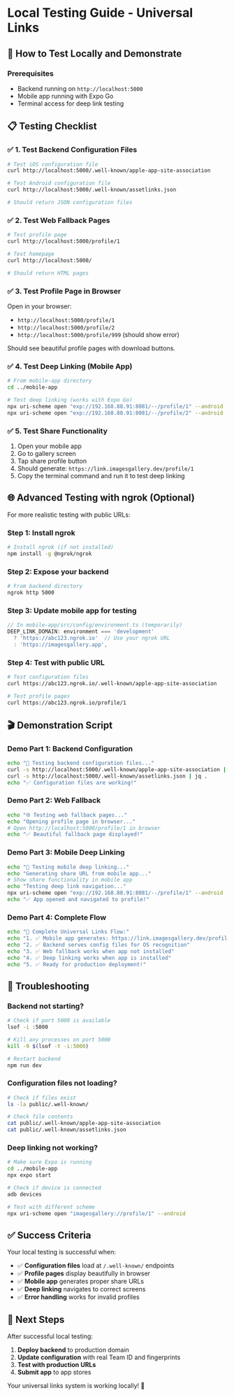 # Local Testing Guide - Universal Links

## 🧪 How to Test Locally and Demonstrate

### **Prerequisites**
- Backend running on `http://localhost:5000`
- Mobile app running with Expo Go
- Terminal access for deep link testing

## 📋 **Testing Checklist**

### ✅ **1. Test Backend Configuration Files**

```bash
# Test iOS configuration file
curl http://localhost:5000/.well-known/apple-app-site-association

# Test Android configuration file  
curl http://localhost:5000/.well-known/assetlinks.json

# Should return JSON configuration files
```

### ✅ **2. Test Web Fallback Pages**

```bash
# Test profile page
curl http://localhost:5000/profile/1

# Test homepage
curl http://localhost:5000/

# Should return HTML pages
```

### ✅ **3. Test Profile Page in Browser**

Open in your browser:
- `http://localhost:5000/profile/1`
- `http://localhost:5000/profile/2`  
- `http://localhost:5000/profile/999` (should show error)

Should see beautiful profile pages with download buttons.

### ✅ **4. Test Deep Linking (Mobile App)**

```bash
# From mobile-app directory
cd ../mobile-app

# Test deep linking (works with Expo Go)
npx uri-scheme open "exp://192.168.88.91:8081/--/profile/1" --android
npx uri-scheme open "exp://192.168.88.91:8081/--/profile/2" --android
```

### ✅ **5. Test Share Functionality**

1. Open your mobile app
2. Go to gallery screen
3. Tap share profile button
4. Should generate: `https://link.imagesgallery.dev/profile/1`
5. Copy the terminal command and run it to test deep linking

## 🌐 **Advanced Testing with ngrok (Optional)**

For more realistic testing with public URLs:

### Step 1: Install ngrok
```bash
# Install ngrok (if not installed)
npm install -g @ngrok/ngrok
```

### Step 2: Expose your backend
```bash
# From backend directory
ngrok http 5000
```

### Step 3: Update mobile app for testing
```javascript
// In mobile-app/src/config/environment.ts (temporarily)
DEEP_LINK_DOMAIN: environment === 'development'
  ? 'https://abc123.ngrok.io'  // Use your ngrok URL
  : 'https://imagesgallery.app',
```

### Step 4: Test with public URL
```bash
# Test configuration files
curl https://abc123.ngrok.io/.well-known/apple-app-site-association

# Test profile pages
curl https://abc123.ngrok.io/profile/1
```

## 🎬 **Demonstration Script**

### **Demo Part 1: Backend Configuration**
```bash
echo "🔧 Testing backend configuration files..."
curl -s http://localhost:5000/.well-known/apple-app-site-association | jq .
curl -s http://localhost:5000/.well-known/assetlinks.json | jq .
echo "✅ Configuration files are working!"
```

### **Demo Part 2: Web Fallback**
```bash
echo "🌐 Testing web fallback pages..."
echo "Opening profile page in browser..."
# Open http://localhost:5000/profile/1 in browser
echo "✅ Beautiful fallback page displayed!"
```

### **Demo Part 3: Mobile Deep Linking**
```bash
echo "📱 Testing mobile deep linking..."
echo "Generating share URL from mobile app..."
# Show share functionality in mobile app
echo "Testing deep link navigation..."
npx uri-scheme open "exp://192.168.88.91:8081/--/profile/1" --android
echo "✅ App opened and navigated to profile!"
```

### **Demo Part 4: Complete Flow**
```bash
echo "🎯 Complete Universal Links Flow:"
echo "1. ✅ Mobile app generates: https://link.imagesgallery.dev/profile/1"
echo "2. ✅ Backend serves config files for OS recognition"  
echo "3. ✅ Web fallback works when app not installed"
echo "4. ✅ Deep linking works when app is installed"
echo "5. ✅ Ready for production deployment!"
```

## 🐛 **Troubleshooting**

### Backend not starting?
```bash
# Check if port 5000 is available
lsof -i :5000

# Kill any processes on port 5000
kill -9 $(lsof -t -i:5000)

# Restart backend
npm run dev
```

### Configuration files not loading?
```bash
# Check if files exist
ls -la public/.well-known/

# Check file contents
cat public/.well-known/apple-app-site-association
cat public/.well-known/assetlinks.json
```

### Deep linking not working?
```bash
# Make sure Expo is running
cd ../mobile-app
npx expo start

# Check if device is connected
adb devices

# Test with different scheme
npx uri-scheme open "imagesgallery://profile/1" --android
```

## ✅ **Success Criteria**

Your local testing is successful when:

- ✅ **Configuration files** load at `/.well-known/` endpoints
- ✅ **Profile pages** display beautifully in browser
- ✅ **Mobile app** generates proper share URLs
- ✅ **Deep linking** navigates to correct screens
- ✅ **Error handling** works for invalid profiles

## 🚀 **Next Steps**

After successful local testing:
1. **Deploy backend** to production domain
2. **Update configuration** with real Team ID and fingerprints
3. **Test with production URLs**
4. **Submit app** to app stores

Your universal links system is working locally! 🎉 